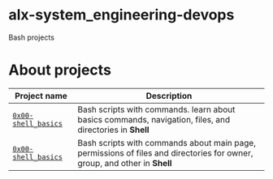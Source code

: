 # alx-system_engineering-devops
Bash projects
# About projects

|Project name | Description |
| ------------ | ----------- |
| [`0x00-shell_basics`](https://github.com/MissPhumy/alx-system_engineering-devops/tree/main/0x00-shell_basics) | Bash scripts with commands. learn about basics commands, navigation, files, and directories in **Shell** |
| [`0x00-shell_basics`](https://github.com/MissPhumy/alx-system_engineering-devops/tree/main/0x01-shell_permissions) | Bash scripts with commands about main page, permissions of files and directories for owner, group, and other in **Shell**
